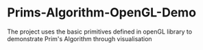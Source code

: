 # Prims-Algorithm-OpenGL-Demo
The project uses the basic primitives defined in openGL library to demonstrate Prim's Algorithm through visualisation
